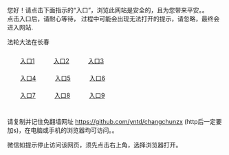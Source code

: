 您好！请点击下面指示的“入口”，浏览此网站是安全的，且为您带来平安。。 <br/>
点击入口后，请耐心等待， 过程中可能会出现无法打开的提示，请忽略，最终会进入网站. </br>

法轮大法在长春<br/>
<div style="padding:10px"><a style="margin:20px" target="_blank" href="https://d3olwnra9il0zl.cloudfront.net/2Qpsp?swyobtri" id="ccLink1" rel="nofollow">入口1</a> <a target="_blank" style="margin:20px" href="https://da3m9d1ev8j2j.cloudfront.net/2Qpsp?rdazyrc" id="ccLink2" rel="nofollow">入口2</a> <a style="margin:20px" target="_blank" href="https://d1ays3cwtkr6f6.cloudfront.net/2Qpsp?dvfitith" id="ccLink3" rel="nofollow">入口3</a></div>

<div style="padding:10px" ><a style="margin:20px" target="_blank" href="https://d3olwnra9il0zl.cloudfront.net/2Qpsp?swyobtri" id="ccLink4" rel="nofollow">入口4</a> <a style="margin:20px" href="https://da3m9d1ev8j2j.cloudfront.net/2Qpsp?rdazyrc" target="_blank" id="ccLink5" rel="nofollow">入口5</a> <a style="margin:20px" href="https://d1ays3cwtkr6f6.cloudfront.net/2Qpsp?dvfitith" target="_blank" id="ccLink6" rel="nofollow">入口6</a></div>

<div style="padding:10px"><a style="margin:20px" target="_blank" href="https://d3olwnra9il0zl.cloudfront.net/2Qpsp?swyobtri" id="ccLink7" rel="nofollow">入口7</a> <a style="margin:20px" href="https://da3m9d1ev8j2j.cloudfront.net/2Qpsp?rdazyrc" target="_blank" id="ccLink8" rel="nofollow">入口8</a> <a style="margin:20px" target="_blank" href="https://d1ays3cwtkr6f6.cloudfront.net/2Qpsp?dvfitith" id="ccLink9" rel="nofollow">入口9</a></div>

<br/>



请复制并记住免翻墙网址 https://github.com/yntd/changchunzx (http后一定要加s)，在电脑或手机的浏览器均可访问。。<br/>

微信如提示停止访问该网页，须先点击右上角，选择浏览器打开。
